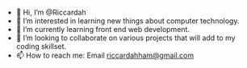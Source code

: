 - 👋 Hi, I’m @Riccardah
- 👀 I’m interested in learning new things about computer technology.
- 🌱 I’m currently learning front end web development.
- 💞️ I’m looking to collaborate on various projects that will add to my coding skillset.
- 📫 How to reach me: Email riccardahham@gmail.com

<!---
Riccardah/Riccardah is a ✨ special ✨ repository because its `README.md` (this file) appears on your GitHub profile.
You can click the Preview link to take a look at your changes.
--->
